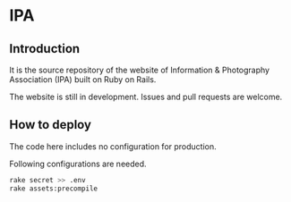 # IPA

## Introduction

It is the source repository of the website of Information & Photography Association (IPA) built on Ruby on Rails.

The website is still in development. Issues and pull requests are welcome.

## How to deploy

The code here includes no configuration for production.

Following configurations are needed.

```bash
rake secret >> .env
rake assets:precompile
```
